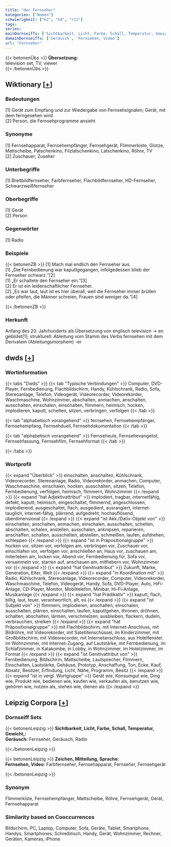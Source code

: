 ```yaml
---
title: "der Fernseher"
kategorien: ["Nomen"]
schwierigkeit: ["k2", "h4", "r11"]
tags:
series:
mainDornseiffs: ['Sichtbarkeit, Licht, Farbe, Schall, Temperatur, Gewicht,', 'Zeichen, Mitteilung, Sprache']
domainDornseiffs: ['Geräusch', 'Fernsehen, Video']
url: "Fernseher"
---
```


{{< betonenÜbs >}}
**Übersetzung:**  
television set, TV, viewer  
{{< /betonenÜbs >}}

## Wiktionary [[+](https://de.wiktionary.org/wiki/Fernseher)]

### Bedeutungen
[1] Gerät zum Empfang und zur Wiedergabe von Fernsehsignalen; Gerät, mit dem ferngesehen wird  
[2] Person, die Fernsehprogramme ansieht  

### Synonyme
[1] Fernsehapparat, Fernsehempfänger, Fernsehgerät, Flimmerkiste, Glotze, Mattscheibe, Patschenkino, Filzlatschenkino, Latschenkino, Röhre, TV  
[2] Zuschauer; Zuseher  

### Unterbegriffe
[1] Breitbildfernseher, Farbfernseher, Flachbildfernseher, HD-Fernseher, Schwarzweißfernseher  

### Oberbegriffe
[1] Gerät  
[2] Person  

### Gegenwörter
[1] Radio  

### Beispiele
{{< betonenZB >}}
[1] Mach mal endlich den Fernseher aus.  
[1] „Die Fernbedienung war kaputtgegangen, infolgedessen blieb der Fernseher schwarz.“[2]  
[1] „Er schaltete den Fernseher ein.“[3]  
[2] Er ist ein leidenschaftlicher Fernseher.  
[2] „Es war laut, laut ist es hier überall, weil die Fernseher immer brüllen oder pfeifen, die Männer schreien, Frauen sind weniger da.“[4]  

{{< /betonenZB >}}
### Herkunft
Anfang des 20. Jahrhunderts als Übersetzung von englisch television → en gebildet[1]; strukturell: Ableitung vom Stamm des Verbs fernsehen mit dem Derivatem (Ableitungsmorphem) -er  



## dwds [[+](https://www.dwds.de/wb/Fernseher)]

### Wortinformation
{{< tabs "Dwds" >}}
{{< tab "Typische Verbindungen" >}}
Computer, DVD-Player, Fernbedienung, Flachbildschirm, Handy, Kühlschrank, Radio, Sofa, Stereoanlage, Telefon, Videogerät, Videorecorder, Videorekorder, Waschmaschine, Wohnzimmer, abschalten, anmachen, anschalten, ausschalten, einschalen, einschalten, flimmern, heimisch, hocken, implodieren, kaputt, schelten, sitzen, verbringen, verfolgen
{{< /tab >}}

{{< tab "alphabetisch vorangehend" >}}
fernsehen, Fernsehempfänger, Fernsehempfang, Fernsehduell, Fernsehdokumentation
{{< /tab >}}

{{< tab "alphabetisch vorangehend" >}}
Fernseheule, Fernsehevangelist, Fernsehfassung, Fernsehfilm, Fernsehformat
{{< /tab >}}

{{< /tabs >}}

### Wortprofil
{{< expand "Überblick" >}} einschalten, anschalten, Kühlschrank, Videorecorder, Stereoanlage, Radio, Videorekorder, anmachen, Computer, Waschmaschine, einschalen, hocken, ausschalten, sitzen, Telefon, Fernbedienung, verfolgen, heimisch, flimmern, Wohnzimmer {{< /expand >}}
{{< expand "hat Adjektivattribut" >}} implodiert, tragbar, internetfähig, defekt, kaputt, heimisch, eingeschaltet, flimmernd, angeschlossen, implodierend, ausgeschaltet, flach, ausgedient, ausrangiert, internet-tauglich, internet-fähig, plärrend, aufgedreht, hochauflösend, überdimensional {{< /expand >}}
{{< expand "ist Akk./Dativ-Objekt von" >}} einschalten, anschalten, anmachen, einschalen, ausschalten, schelten, abschalten, schalen, anstellen, ausschalen, anknipsen, reparieren, anschaffen, schalten, ausschelten, abstellen, schmeißen, laufen, aufdrehen, schleppen {{< /expand >}}
{{< expand "ist in Präpositionalgruppe" >}} hocken vor, sitzen vor, verfolgen am, verbringen vor, Zuschauer vor, einschlafen vor, verfolgen vor, anschließen an, Haus vor, zuschauen am, miterleben am, locken vor, Abend vor, Fernbedienung für, Sofa vor, versammeln vor, starren auf, anschauen am, mitfiebern vor, Wohnzimmer vor {{< /expand >}}
{{< expand "hat Genitivattribut" >}} Zukunft, Marke, Generation, Elter, Welt {{< /expand >}}
{{< expand "in Koordination mit" >}} Radio, Kühlschrank, Stereoanlage, Videorecorder, Computer, Videorekorder, Waschmaschine, Telefon, Videogerät, Handy, Sofa, DVD-Player, Auto, HiFi-Anlage, CD-Player, Monitor, Mobiltelefon, Minibar, Hi-Fi-Anlage, Musikanlage {{< /expand >}}
{{< expand "hat Prädikativ" >}} kaputt, flach, billig, laut, teuer, verantwortlich, alt, es {{< /expand >}}
{{< expand "ist Subjekt von" >}} flimmern, implodieren, anschalten, einschalen, ausschalten, plärren, einschalten, laufen, kaputtgehen, thronen, dröhnen, schalten, abschalten, lärmen, verschmelzen, ausbleiben, flackern, dudeln, verbrauchen, streiken {{< /expand >}}
{{< expand "hat Präpositionalgruppe" >}} mit Flachbildschirm, mit Internet-Anschluss, mit Bildröhre, mit Videorekorder, mit Satellitenschüssel, im Kinderzimmer, mit Großbildschirm, mit Videorecorder, mit Internetanschluss, aus Hotelfenster, im Wohnzimmer, mit Internet-Zugang, auf Lautstärke, mit Fernbedienung, im Schlafzimmer, in Katakombe, in Lobby, in Wohnzimmer, im Hotelzimmer, im Format {{< /expand >}}
{{< expand "ist Genitivattribut von" >}} Fernbedienung, Bildschirm, Mattscheibe, Lautsprecher, Flimmern, Einschalten, Lautstärke, Gehäuse, Prototyp, Anschaffung, Ton, Ecke, Kauf, Absatz, Besitzer, Erfindung, Licht, Nähe, Programm, Besitz {{< /expand >}}
{{< expand "ist in vergl. Wortgruppe" >}} Gerät wie, Konsumgut wie, Ding wie, Produkt wie, bedienen wie, kaufen wie, verkaufen als, benutzen wie, gehören wie, nutzen als, stehen wie, dienen als {{< /expand >}}

## Leipzig Corpora [[+](https://corpora.uni-leipzig.de/en/res?word=Fernseher&corpusId=deu_newscrawl-public_2018)]

### Dornseiff Sets
{{< betonenLeipzig >}}
**Sichtbarkeit, Licht, Farbe, Schall, Temperatur, Gewicht,:**  
**Geräusch:** Fernseher, Geräusch, Radio  

{{< /betonenLeipzig >}}


{{< betonenLeipzig >}}
**Zeichen, Mitteilung, Sprache:**  
**Fernsehen, Video:** Farbfernseher, Fernsehapparat, Fernseher, Fernsehgerät  

{{< /betonenLeipzig >}}

### Synonym
Flimmerkiste, Fernsehempfänger, Mattscheibe, Röhre, Fernsehgerät, Gerät, Fernsehapparat


### Similarity based on Cooccurrences
Bildschirm, PC, Laptop, Computer, Sofa, Geräte, Tablet, Smartphone, Handys, Smartphones, Schreibtisch, Handy, Gerät, Wohnzimmer, Rechner, Geräten, Kameras, iPhone


